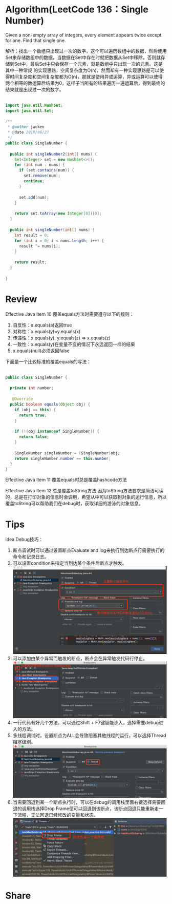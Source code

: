# Algorithm(LeetCode 136：Single Number)

Given a non-empty array of integers, every element appears twice except for one. Find that single one.

解析：找出一个数组只出现过一次的数字，这个可以遍历数组中的数据，然后使用Set来存储数组中的数据，当数据在Set中存在时就把数据从Set中移除，否则就存储到Set中，最后Set中只会保存一个元素，就是数组中只出现一次的元素。这是其中一种常规
的实现思路，空间复杂度为O(n)，然而却有一种实现思路是可以使得时间复杂度和空间复杂度都为O(n)，那就是使用异或运算，异或运算可以使得两个相等的数运算后结果为0，这样子当所有的结果遍历一遍运算后，得到最终的结果就是出现过一次的数字。

  ```java
  
  import java.util.HashSet;
  import java.util.Set;
  
  /**
   * @author jacken
   * @date 2019/08/27
   */
  public class SingleNumber {
  
    public int singleNumber2(int[] nums) {
      Set<Integer> set = new HashSet<>();
      for (int num : nums) {
        if (set.contains(num)) {
          set.remove(num);
          continue;
        }
  
        set.add(num);
      }
  
      return set.toArray(new Integer[0])[0];
    }
  
    public int singleNumber(int[] nums) {
      int result = 0;
      for (int i = 0; i < nums.length; i++) {
        result ^= nums[i];
      }
  
      return result;
    }
  
  }


  ```

# Review  

  Effective Java Item 10
  覆盖equals方法时需要遵守以下的规则：
  1. 自反性：a.equals(a)返回true
  2. 对称性：x.equals(y)=y.equals(x)
  3. 传递性：x.equals(y), y.equals(z) => x.equals(z)
  4. 一致性：x.equals(y)在变量不变的情况下永远返回一样的结果
  5. x.equals(null)必须返回false
  
  下面是一个比较标准的覆盖equals的写法：
  ```java
  
  public class SingleNumber {
  
    private int number;
  
     @Override
    public boolean equals(Object obj) {
      if (obj == this) {
        return true;
      }
  
      if (!(obj instanceof SingleNumber)) {
        return false;
      }
  
      SingleNumber singleNumber = (SingleNumber)obj;
      return singleNumber.number == this.number;
    }
  }
  
  ```
  
  Effective Java Item 11
  覆盖equals时总是覆盖hashcode方法
  
  Effective Java Item 12
  总是覆盖toString方法
  因为toString方法要求是简洁可读的，总是在打印对象的信息时会调用，希望从中可以获取到对象的运行信息，所以覆盖toString可以帮助我们在debug时，获取详细的游泳的对象信息。
 

# Tips
  
  idea Debug技巧：
  1. 断点调试时可以通过设置断点Evaluate and log来执行到达断点行需要执行的命令和记录日志。
  2. 可以设置condition来指定当到达某个条件后断点才触发。
  ![截图](./20190826-230012.png)
  3. 可以添加由某个异常而触发的断点，断点会在异常触发代码行停止。
  ![截图](./20190826-231036.png)
  4. 一行代码有好几个方法，可以通过Shift + F7键智能步入，选择需要debug进入的方法。
  5. 多线程调试时，设置断点为ALL会导致阻塞其他线程的运行，可以选择Thread阻塞级别。
  ![截图](./20190826-231801.png)
  6. 当需要回退到某一个断点执行时，可以在debug的调用栈里面右键选择需要回退的调用栈选择Drop Frame便可以回退到该断点，该断点回退只能重新走一下流程，无法回退已经修改的变量和状态。
  ![截图](./20190826-232144.png)
  
# Share
  
  
  
  
